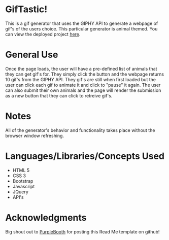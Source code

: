 # GifTastic!

This is a gif generator that uses the GIPHY API to generate a webpage of gif's of the users choice. This particular generator is animal themed. You can view the deployed project [here](https://chrishuman0923.github.io/GifTastic/).

# General Use

Once the page loads, the user will have a pre-defined list of animals that they can get gif's for. They simply click the button and the webpage returns 10 gif's from the GIPHY API. They gif's are still when first loaded but the user can click each gif to animate it and click to "pause" it again. The user can also submit their own animals and the page will render the submission as a new button that they can click to retreive gif's.

# Notes

All of the generator's behavior and functionality takes place without the browser window refreshing.

# Languages/Libraries/Concepts Used
- HTML 5
- CSS 3
- Bootstrap
- Javascript
- JQuery
- API's

# Acknowledgments

Big shout out to [PurpleBooth](https://gist.github.com/PurpleBooth/109311bb0361f32d87a2) for posting this Read Me template on github!

